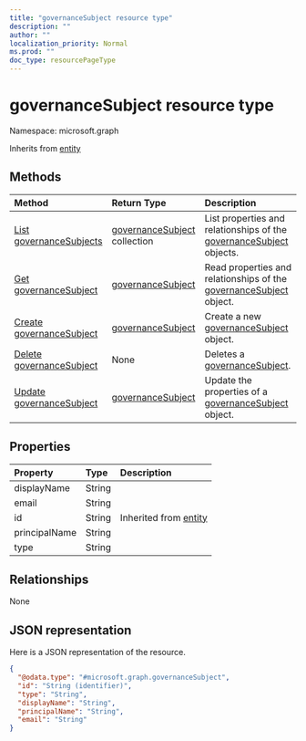 ```yaml
---
title: "governanceSubject resource type"
description: ""
author: ""
localization_priority: Normal
ms.prod: ""
doc_type: resourcePageType
---
```


# governanceSubject resource type


Namespace: microsoft.graph




Inherits from [entity](../resources/entity.md)

## Methods
|Method|Return Type|Description|
|:---|:---|:---|
|[List governanceSubjects](../api/governancesubject-list.md)|[governanceSubject](../resources/governancesubject.md) collection|List properties and relationships of the [governanceSubject](../resources/governancesubject.md) objects.|
|[Get governanceSubject](../api/governancesubject-get.md)|[governanceSubject](../resources/governancesubject.md)|Read properties and relationships of the [governanceSubject](../resources/governancesubject.md) object.|
|[Create governanceSubject](../api/governancesubject-post-governancesubjects.md)|[governanceSubject](../resources/governancesubject.md)|Create a new [governanceSubject](../resources/governancesubject.md) object.|
|[Delete governanceSubject](../api/governancesubject-delete.md)|None|Deletes a [governanceSubject](../resources/governancesubject.md).|
|[Update governanceSubject](../api/governancesubject-update.md)|[governanceSubject](../resources/governancesubject.md)|Update the properties of a [governanceSubject](../resources/governancesubject.md) object.|

## Properties
|Property|Type|Description|
|:---|:---|:---|
|displayName|String||
|email|String||
|id|String| Inherited from [entity](../resources/entity.md)|
|principalName|String||
|type|String||

## Relationships
None

## JSON representation
Here is a JSON representation of the resource.
<!-- {
  "blockType": "resource",
  "keyProperty": "id",
  "@odata.type": "microsoft.graph.governanceSubject",
  "baseType": "microsoft.graph.entity",
  "openType": false
}
-->
``` json
{
  "@odata.type": "#microsoft.graph.governanceSubject",
  "id": "String (identifier)",
  "type": "String",
  "displayName": "String",
  "principalName": "String",
  "email": "String"
}
```

